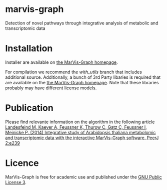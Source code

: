 # marvis-graph

Detection of novel pathways through integrative analysis of metabolic and transcriptomic data

# Installation

Installer are available on [the MarVis-Graph homepage](http://marvis.gobics.de/marvis-graph).

For compilation we recommend the *with_utils* branch that includes additional source. Additionally, a bunch of 3rd Party libaries is required that are available on the [the MarVis-Graph homepage](http://marvis.gobics.de/marvis-graph). Note that these libraries probably may have different license models.

# Publication

Please find relevante information on the algorithm in the following article [Landesfeind M, Kaever A, Feussner K, Thurow C, Gatz C, Feussner I, Meinicke P. (2014) Integrative study of Arabidopsis thaliana metabolomic and transcriptomic data with the interactive MarVis-Graph software. PeerJ 2:e239](http://dx.doi.org/10.7717/peerj.239)

# Licence

MarVis-Graph is free for academic use and published under the [GNU Public License 3](http://www.gnu.org/licenses/gpl-3.0.html).

